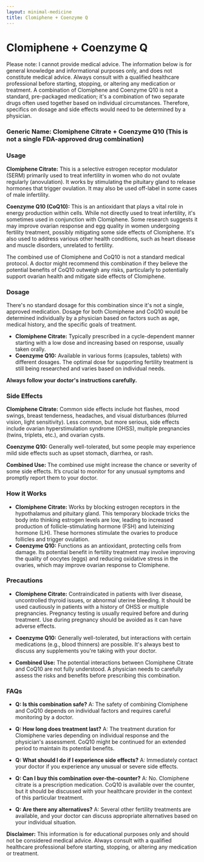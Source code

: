 ```yaml
---
layout: minimal-medicine
title: Clomiphene + Coenzyme Q
---
```


# Clomiphene + Coenzyme Q
Please note:  I cannot provide medical advice. The information below is for general knowledge and informational purposes only, and does not constitute medical advice.  Always consult with a qualified healthcare professional before starting, stopping, or altering any medication or treatment.  A combination of Clomiphene and Coenzyme Q10 is not a standard, pre-packaged medication; it's a combination of two separate drugs often used together based on individual circumstances. Therefore, specifics on dosage and side effects would need to be determined by a physician.

### Generic Name:  Clomiphene Citrate + Coenzyme Q10 (This is not a single FDA-approved drug combination)


### Usage

**Clomiphene Citrate:** This is a selective estrogen receptor modulator (SERM) primarily used to treat infertility in women who do not ovulate regularly (anovulation). It works by stimulating the pituitary gland to release hormones that trigger ovulation.  It may also be used off-label in some cases of male infertility.

**Coenzyme Q10 (CoQ10):** This is an antioxidant that plays a vital role in energy production within cells. While not directly used to treat infertility, it's sometimes used in conjunction with Clomiphene. Some research suggests it may improve ovarian response and egg quality in women undergoing fertility treatment, possibly mitigating some side effects of Clomiphene.  It's also used to address various other health conditions, such as heart disease and muscle disorders, unrelated to fertility.

The combined use of Clomiphene and CoQ10 is not a standard medical protocol.  A doctor might recommend this combination if they believe the potential benefits of CoQ10 outweigh any risks, particularly to potentially support ovarian health and mitigate side effects of Clomiphene.


### Dosage

There's no standard dosage for this combination since it's not a single, approved medication.  Dosage for both Clomiphene and CoQ10 would be determined individually by a physician based on factors such as age, medical history, and the specific goals of treatment.

* **Clomiphene Citrate:**  Typically prescribed in a cycle-dependent manner starting with a low dose and increasing based on response, usually taken orally.
* **Coenzyme Q10:** Available in various forms (capsules, tablets) with different dosages. The optimal dose for supporting fertility treatment is still being researched and varies based on individual needs.

**Always follow your doctor's instructions carefully.**


### Side Effects

**Clomiphene Citrate:** Common side effects include hot flashes, mood swings, breast tenderness, headaches, and visual disturbances (blurred vision, light sensitivity). Less common, but more serious, side effects include ovarian hyperstimulation syndrome (OHSS), multiple pregnancies (twins, triplets, etc.), and ovarian cysts.

**Coenzyme Q10:** Generally well-tolerated, but some people may experience mild side effects such as upset stomach, diarrhea, or rash.

**Combined Use:** The combined use might increase the chance or severity of some side effects.   It’s crucial to monitor for any unusual symptoms and promptly report them to your doctor.


### How it Works

* **Clomiphene Citrate:**  Works by blocking estrogen receptors in the hypothalamus and pituitary gland. This temporary blockade tricks the body into thinking estrogen levels are low, leading to increased production of follicle-stimulating hormone (FSH) and luteinizing hormone (LH). These hormones stimulate the ovaries to produce follicles and trigger ovulation.
* **Coenzyme Q10:** Functions as an antioxidant, protecting cells from damage.  Its potential benefit in fertility treatment may involve improving the quality of oocytes (eggs) and reducing oxidative stress in the ovaries, which may improve ovarian response to Clomiphene.


### Precautions

* **Clomiphene Citrate:** Contraindicated in patients with liver disease, uncontrolled thyroid issues, or abnormal uterine bleeding.  It should be used cautiously in patients with a history of OHSS or multiple pregnancies. Pregnancy testing is usually required before and during treatment.  Use during pregnancy should be avoided as it can have adverse effects.

* **Coenzyme Q10:** Generally well-tolerated, but interactions with certain medications (e.g., blood thinners) are possible.  It's always best to discuss any supplements you're taking with your doctor.

* **Combined Use:**  The potential interactions between Clomiphene Citrate and CoQ10 are not fully understood.  A physician needs to carefully assess the risks and benefits before prescribing this combination.


### FAQs

* **Q: Is this combination safe?** A: The safety of combining Clomiphene and CoQ10 depends on individual factors and requires careful monitoring by a doctor.

* **Q: How long does treatment last?** A: The treatment duration for Clomiphene varies depending on individual response and the physician's assessment.  CoQ10 might be continued for an extended period to maintain its potential benefits.

* **Q: What should I do if I experience side effects?** A: Immediately contact your doctor if you experience any unusual or severe side effects.

* **Q: Can I buy this combination over-the-counter?** A: No.  Clomiphene citrate is a prescription medication. CoQ10 is available over the counter, but it should be discussed with your healthcare provider in the context of this particular treatment.

* **Q: Are there any alternatives?** A: Several other fertility treatments are available, and your doctor can discuss appropriate alternatives based on your individual situation.



**Disclaimer:**  This information is for educational purposes only and should not be considered medical advice. Always consult with a qualified healthcare professional before starting, stopping, or altering any medication or treatment.
